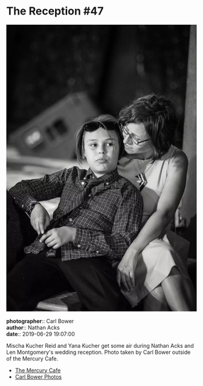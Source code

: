 # The Reception #47

![Mischa Kucher Reid and Yana Kucher get some air](assets/2019-06-29-set-3-the-reception-47.webp)

**photographer**:: Carl Bower  
**author**:: Nathan Acks  
**date**:: 2019-06-29 19:07:00

Mischa Kucher Reid and Yana Kucher get some air during Nathan Acks and Len Montgomery's wedding reception. Photo taken by Carl Bower outside of the Mercury Cafe.

* [The Mercury Cafe](http://mercurycafe.com)
* [Carl Bower Photos](https://carlbowerphotos.com)
